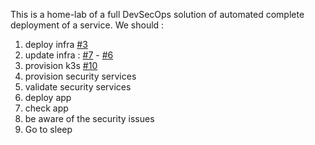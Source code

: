 This is a home-lab  of a full DevSecOps solution of automated complete deployment of a service. 
We should : 
1. deploy infra [#3](https://github.com/IoannisKonstatinopoulos/home-lab/issues/3)
2. update infra : [#7](https://github.com/IoannisKonstatinopoulos/home-lab/issues/7) - [#6](https://github.com/IoannisKonstatinopoulos/home-lab/issues/6)
3. provision k3s [#10](https://github.com/IoannisKonstantinopoulos/home-lab/issues/10)
4. provision security services
6. validate security services
7. deploy app
8. check app
9. be aware of the security issues
10. Go to sleep
